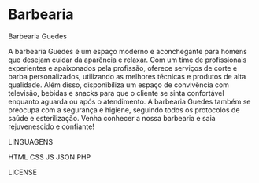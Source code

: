 # Barbearia
Barbearia Guedes

A barbearia Guedes é um espaço moderno e aconchegante para homens que desejam cuidar da aparência e relaxar. Com um time de profissionais experientes e apaixonados pela profissão, oferece serviços de corte e barba personalizados, utilizando as melhores técnicas e produtos de alta qualidade. Além disso, disponibiliza um espaço de convivência com televisão, bebidas e snacks para que o cliente se sinta confortável enquanto aguarda ou após o atendimento. A barbearia Guedes também se preocupa com a segurança e higiene, seguindo todos os protocolos de saúde e esterilização. Venha conhecer a nossa barbearia e saia rejuvenescido e confiante!

LINGUAGENS 

HTML
CSS
JS
JSON
PHP

LICENSE
